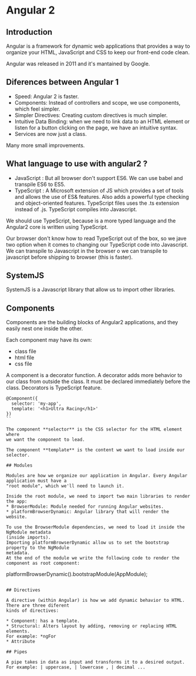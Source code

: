 # Angular 2

## Introduction

Angular is a framework for dynamic web applications that provides a way to organize your HTML,
JavaScript and CSS to keep our front-end code clean.

Angular was released in 2011 and it's mantained by Google.

## Diferences between Angular 1

* Speed: Angular 2 is faster.
* Components: Instead of controllers and scope, we use components, which feel simpler.
* Simpler Directives: Creating custom directives is much simpler.
* Intuitive Data Binding:  when we need to link data to an HTML element or listen for a button clicking
on the page, we have an intuitive syntax.
* Services are now just a class.

Many more small improvements.

## What language to use with angular2 ?
* JavaScript :  But all browser don't support ES6. We can use babel and transpile ES6 to ES5.
* TypeScript : A Microsoft extension of JS which provides a set of tools and allows the use of ES& features.
Also adds a powerful type checking and object-oriented features. TypeScript files uses the .ts extension instead
of .js. TypeScript compiles into Javascript.

We should use TypeScript, because is a more typed language and the Angular2
core is written using TypeScript.

Our browser don't know how to read TypeScript out of the box, so we jave two option when it comes to
changing our TypeScript code into Javascript.
We can transpile to Javascript in the browser o we can transpile to javascript before shipping to
browser (this is faster).

## SystemJS

SystemJS is a Javascript library that allow us to import other libraries.

## Components

Components are the building blocks of Angular2 applications, and they easily nest one
inside the other.

Each component may have its own:
* class file
* html file
* css file


A component is a decorator function. A decorator adds more behavior to our class
from outside the class. It must be declared immediately before the class.
Decorators is TypeScript feature.
```
@Component({
  selector: 'my-app',
  template: '<h1>Ultra Racing</h1>'
})
``

The component **selector** is the CSS selector for the HTML element where
we want the component to lead.

The component **template** is the content we want to load inside our selector.

## Modules

Modules are how we organize our application in Angular. Every Angular application must have a
"root module", which we'll need to launch it.

Inside the root module, we need to import two main libraries to render the app:
* BrowserModule: Module needed for running Angular websites.
* platformBrowserDynamic: Angular library that will render the website.

To use the BrowserModule dependencies, we need to load it inside the NgModule metadata
(inside imports).
Importing platformBrowserDynamic allow us to set the bootstrap property to the NgModule
metadata.
At the end of the module we write the following code to render the component as root component:
```
platformBrowserDynamic().bootstrapModule(AppModule);
```

## Directives

A directive (within Angular) is how we add dynamic behavior to HTML. There are three diferent
kinds of directives:

* Component: has a template.
* Structural: Alters layout by adding, removing or replacing HTML elements.
For example: *ngFor
* Attribute

## Pipes

A pipe takes in data as input and transforms it to a desired output.
For example: | uppercase, | lowercase , | decimal ...
